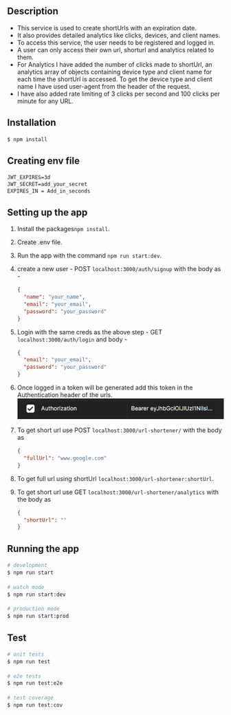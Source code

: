 ## Description

- This service is used to create shortUrls with an expiration date.
- It also provides detailed analytics like clicks, devices, and client names.
- To access this service, the user needs to be registered and logged in.
- A user can only access their own url, shorturl and analytics related to them.
- For Analytics I have added the number of clicks made to shortUrl, an analytics array of objects containing device type and client name for each time the shortUrl is accessed. To get the device type and client name I have used user-agent from the header of the request.
- I have also added rate limiting of 3 clicks per second and 100 clicks per minute for any URL.

## Installation

```bash
$ npm install
```

## Creating env file

```
JWT_EXPIRES=3d
JWT_SECRET=add_your_secret
EXPIRES_IN = Add_in_seconds
```

## Setting up the app

1. Install the packages`npm install`.
2. Create .env file.
3. Run the app with the command `npm run start:dev`.
4. create a new user - POST `localhost:3000/auth/signup` with the body as -
   ```json
   {
     "name": "your_name",
     "email": "your_email",
     "password": "your_password"
   }
   ```
5. Login with the same creds as the above step - GET `localhost:3000/auth/login` and body -
   ```json
   {
     "email": "your_email",
     "password": "your_password"
   }
   ```
6. Once logged in a token will be generated add this token in the Authentication header of the urls.
   ![alt text](image.png)
7. To get short url use POST `localhost:3000/url-shortener/` with the body as
   ```json
   {
     "fullUrl": "www.google.com"
   }
   ```
8. To get full url using shortUrl `localhost:3000/url-shortener:shortUrl`.
9. To get short url use GET `localhost:3000/url-shortener/analytics` with the body as

   ```json
   {
     "shortUrl": ""
   }
   ```

## Running the app

```bash
# development
$ npm run start

# watch mode
$ npm run start:dev

# production mode
$ npm run start:prod
```

## Test

```bash
# unit tests
$ npm run test

# e2e tests
$ npm run test:e2e

# test coverage
$ npm run test:cov
```
